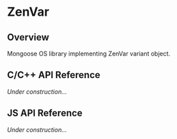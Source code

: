# ZenVar
## Overview
Mongoose OS library implementing ZenVar variant object.
## C/C++ API Reference
*Under construction...*
## JS API Reference
*Under construction...*
